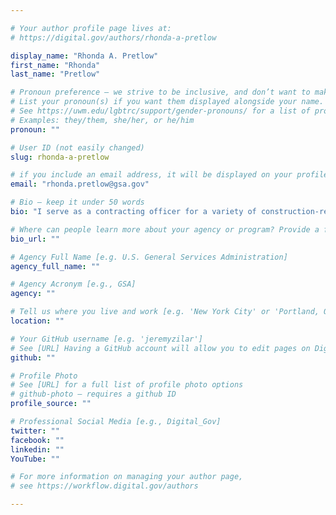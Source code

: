 ```yaml
---

# Your author profile page lives at:
# https://digital.gov/authors/rhonda-a-pretlow

display_name: "Rhonda A. Pretlow"
first_name: "Rhonda"
last_name: "Pretlow"

# Pronoun preference — we strive to be inclusive, and don’t want to make assumptions on a person’s first name (be it a gender-neutral name, or is one more common in languages other than English). Learn more http://www.MyPronouns.org
# List your pronoun(s) if you want them displayed alongside your name. Leave it blank and we'll use just your name.
# See https://uwm.edu/lgbtrc/support/gender-pronouns/ for a list of pronouns
# Examples: they/them, she/her, or he/him
pronoun: ""

# User ID (not easily changed)
slug: rhonda-a-pretlow

# if you include an email address, it will be displayed on your profile page
email: "rhonda.pretlow@gsa.gov"

# Bio — keep it under 50 words
bio: "I serve as a contracting officer for a variety of construction-related procurements for the Public Buildings Service. I have a career background in Finance, Education, and Computer Science. I have BA in computer science from Roosevelt University, an MA in English from the University of Notre Dame, and an MBA from the University of Chicago Booth School of Business. My primary interest is in improving the user experience of government applications for governmental and non-governmental users. What is the use of designing a beautiful room that no one enters or takes full advantage of?"

# Where can people learn more about your agency or program? Provide a full URL [e.g. 'https://www.example.gov/']
bio_url: ""

# Agency Full Name [e.g. U.S. General Services Administration]
agency_full_name: ""

# Agency Acronym [e.g., GSA]
agency: ""

# Tell us where you live and work [e.g. 'New York City' or 'Portland, OR']
location: ""

# Your GitHub username [e.g. 'jeremyzilar']
# See [URL] Having a GitHub account will allow you to edit pages on DigitalGov. The image used in your GitHub account can also be used to populate your digital.gov profile photo.
github: ""

# Profile Photo
# See [URL] for a full list of profile photo options
# github-photo — requires a github ID
profile_source: ""

# Professional Social Media [e.g., Digital_Gov]
twitter: ""
facebook: ""
linkedin: ""
YouTube: ""

# For more information on managing your author page,
# see https://workflow.digital.gov/authors

---
```

